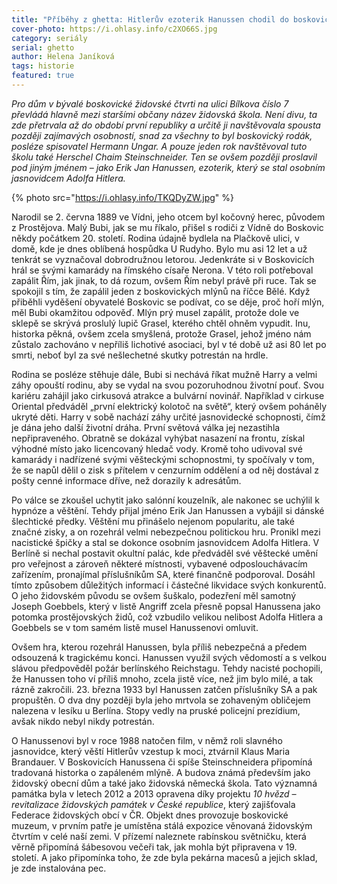 ```yaml
---
title: "Příběhy z ghetta: Hitlerův ezoterik Hanussen chodil do boskovické židovské školy"
cover-photo: https://i.ohlasy.info/c2XO66S.jpg
category: seriály
serial: ghetto
author: Helena Janíková
tags: historie
featured: true
---
```


*Pro dům v bývalé boskovické židovské čtvrti na ulici Bílkova číslo 7 převládá hlavně mezi staršími občany název židovská škola. Není divu, ta zde přetrvala až do období první republiky a určitě ji navštěvovala spousta později zajímavých osobností, snad za všechny to byl boskovický rodák, posléze spisovatel Hermann Ungar. A pouze jeden rok navštěvoval tuto školu také Herschel Chaim Steinschneider. Ten se ovšem později proslavil pod jiným jménem – jako Erik Jan Hanussen, ezoterik, který se stal osobním jasnovidcem Adolfa Hitlera.*

{% photo src="https://i.ohlasy.info/TKQDyZW.jpg" %}

Narodil se 2. června 1889 ve Vídni, jeho otcem byl kočovný herec, původem z Prostějova. Malý Bubi, jak se mu říkalo, přišel s rodiči z Vídně do Boskovic někdy počátkem 20. století. Rodina údajně bydlela na Plačkově ulici, v domě, kde je dnes oblíbená hospůdka U Rudyho. Bylo mu asi 12 let a už tenkrát se vyznačoval dobrodružnou letorou. Jedenkráte si v Boskovicích hrál se svými kamarády na římského císaře Nerona. V této roli potřeboval zapálit Řím, jak jinak, to dá rozum, ovšem Řím nebyl právě při ruce. Tak se spokojil s tím, že zapálil jeden z boskovických mlýnů na říčce Bělé. Když přiběhli vyděšení obyvatelé Boskovic se podívat, co se děje, proč hoří mlýn, měl Bubi okamžitou odpověď. Mlýn prý musel zapálit, protože dole ve sklepě se skrývá proslulý lupič Grasel, kterého chtěl ohněm vypudit. Inu, historka pěkná, ovšem zcela smyšlená, protože Grasel, jehož jméno nám zůstalo zachováno v nepříliš lichotivé asociaci, byl v té době už asi 80 let po smrti, neboť byl za své nešlechetné skutky potrestán na hrdle.

Rodina se posléze stěhuje dále, Bubi si nechává říkat mužně Harry a velmi záhy opouští rodinu, aby se vydal na svou pozoruhodnou životní pouť. Svou kariéru zahájil jako cirkusová atrakce a bulvární novinář. Například v cirkuse Oriental předváděl „první elektrický kolotoč na světě“, který ovšem poháněly ukryté děti. Harry v sobě nachází záhy určité jasnovidecké schopnosti, čímž je dána jeho další životní dráha. První světová válka jej nezastihla nepřipraveného. Obratně se dokázal vyhýbat nasazení na frontu, získal výhodné místo jako licencovaný hledač vody. Kromě toho udivoval své kamarády i nadřízené svými věšteckými schopnostmi, ty spočívaly v tom, že se napůl dělil o zisk s přítelem v cenzurním oddělení a od něj dostával z pošty cenné informace dříve, než dorazily k adresátům.

Po válce se zkoušel uchytit jako salónní kouzelník, ale nakonec se uchýlil k hypnóze a věštění. Tehdy přijal jméno Erik Jan Hanussen a vybájil si dánské šlechtické předky. Věštění mu přinášelo nejenom popularitu, ale také značné zisky, a on rozehrál velmi nebezpečnou politickou hru. Pronikl mezi nacistické špičky a stal se dokonce osobním jasnovidcem Adolfa Hitlera. V Berlíně si nechal postavit okultní palác, kde předváděl své věštecké umění pro veřejnost a zároveň některé místnosti, vybavené odposlouchávacím zařízením, pronajímal příslušníkům SA, které finančně podporoval. Dosáhl tímto způsobem důležitých informací i částečné likvidace svých konkurentů. O jeho židovském původu se ovšem šuškalo, podezření měl samotný Joseph Goebbels, který v listě Angriff zcela přesně popsal Hanussena jako potomka prostějovských židů, což vzbudilo velikou nelibost Adolfa Hitlera a Goebbels se v tom samém listě musel Hanussenovi omluvit.
 
Ovšem hra, kterou rozehrál Hanussen, byla příliš nebezpečná a předem odsouzená k tragickému konci. Hanussen využil svých vědomostí a s velkou slávou předpověděl požár berlínského Reichstagu. Tehdy nacisté pochopili, že Hanussen toho ví příliš mnoho, zcela jistě více, než jim bylo milé, a tak rázně zakročili. 23. března 1933 byl Hanussen zatčen příslušníky SA a pak propuštěn. O dva dny později byla jeho mrtvola se zohaveným obličejem nalezena v lesíku u Berlína. Stopy vedly na pruské policejní prezídium, avšak nikdo nebyl nikdy potrestán.

O Hanussenovi byl v roce 1988 natočen film, v němž roli slavného jasnovidce, který věští Hitlerův vzestup k moci, ztvárnil Klaus Maria Brandauer. V Boskovicích Hanussena či spíše Steinschneidera připomíná tradovaná historka o zapáleném mlýně. A budova známá především jako židovský obecní dům a také jako židovská německá škola. Tato významná památka byla v letech 2012 a 2013 opravena díky projektu *10 hvězd – revitalizace židovských památek v České republice*, který zajišťovala Federace židovských obcí v ČR. Objekt dnes provozuje boskovické muzeum, v prvním patře je umístěna stálá expozice věnovaná židovským čtvrtím v celé naší zemi. V přízemí naleznete rabínskou světničku, která věrně připomíná šábesovou večeři tak, jak mohla být připravena v 19. století. A jako připomínka toho, že zde byla pekárna macesů a jejich sklad, je zde instalována pec.
